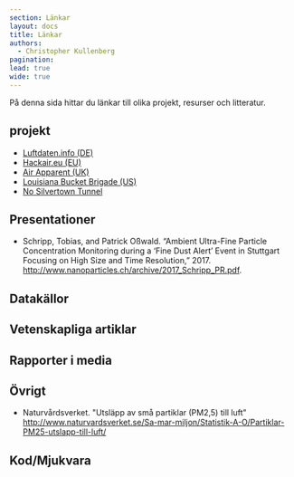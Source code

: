 ```yaml
---
section: Länkar
layout: docs
title: Länkar
authors:
  - Christopher Kullenberg
pagination:
lead: true
wide: true
---
```


På denna sida hittar du länkar till olika projekt, resurser och litteratur.


## projekt
* [Luftdaten.info (DE)](http://luftdaten.info)
* [Hackair.eu (EU)](http://www.hackair.eu/)
* [Air Apparent (UK)](https://airapparentuk.wordpress.com/)
* [Louisiana Bucket Brigade (US)](http://labucketbrigade.org/)
* [No Silvertown Tunnel](https://silvertowntunnel.co.uk/)


## Presentationer

* Schripp, Tobias, and Patrick Oßwald. “Ambient Ultra-Fine Particle Concentration Monitoring during a ‘Fine Dust Alert’ Event in Stuttgart Focusing on High Size and Time Resolution,” 2017. http://www.nanoparticles.ch/archive/2017_Schripp_PR.pdf.


## Datakällor 



## Vetenskapliga artiklar



## Rapporter i media



## Övrigt

* Naturvårdsverket. "Utsläpp av små partiklar (PM2,5) till luft"  http://www.naturvardsverket.se/Sa-mar-miljon/Statistik-A-O/Partiklar-PM25-utslapp-till-luft/


## Kod/Mjukvara
